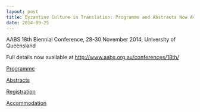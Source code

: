 ```yaml
---
layout: post
title: Byzantine Culture in Translation: Programme and Abstracts Now Available
date: 2014-09-25
---
```


<div>



AABS 18th Biennial Conference, 28-30 November 2014,
University of Queensland

Full details now available at
<http://www.aabs.org.au/conferences/18th/>

[Programme](http://www.aabs.org.au/conferences/18th/programme/ "Programme")

[Abstracts](http://www.aabs.org.au/conferences/18th/abstracts/ "Abstracts")

[Registration](http://www.aabs.org.au/wp-content/uploads/2014/06/aabs18registration.doc)

[Accommodation](http://www.aabs.org.au/conferences/18th/accommodation/ "Conference Accommodation")

 



</div>
